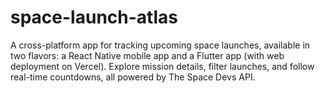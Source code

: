# space-launch-atlas
A cross-platform app for tracking upcoming space launches, available in two flavors: a React Native mobile app and a Flutter app (with web deployment on Vercel). Explore mission details, filter launches, and follow real-time countdowns, all powered by The Space Devs API.
